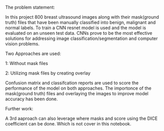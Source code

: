 The problem statement:

In this project 800 breast ultrasound images along with their mask(ground truth) files that have been manually classified into benign, malignant and normal labels. To train a CNN resnet model is used and the model is evaluated on an unseen test data. CNNs prove to be the most effective solutions for addressing image classification/segmentation and computer vision problems.

Two Approaches are used:

1: Without mask files

2: Utilizing mask files by creating overlay


Confusion matrix and classifcation reports are used to score the performance of the model on both approaches. The importonce of the mask(ground truth) files and overlaying the images to improve model accuracy has been done.

Further work:

A 3rd aaproach can also leverage where masks and score using the DICE coefficient can be done. Which is not cover in this notebook.

